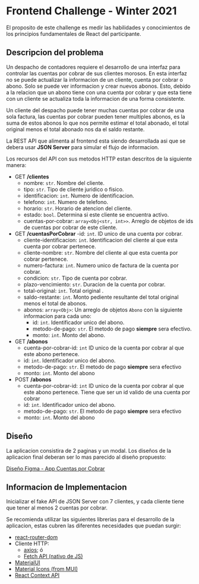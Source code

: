 # Frontend Challenge - Winter 2021

El proposito de este challenge es medir las habilidades y conocimientos de los principios fundamentales de React del participante.

## Descripcion del problema

Un despacho de contadores requiere el desarrollo de una interfaz para controlar las cuentas por cobrar de sus clientes morosos.  En esta interfaz no se puede actualizar la informacion de un cliente, cuenta por cobrar o abono. Solo se puede ver informacion y crear nuevos abonos. Esto, debido a la relacion que un abono tiene con una cuenta por cobrar y que esta tiene con un cliente se actualiza toda la informacion de una forma consistente.

Un cliente del despacho puede tener muchas cuentas por cobrar de una sola factura, las cuentas por cobrar pueden tener multiples abonos, es la suma de estos abonos lo que nos permite estimar el total abonado, el total original menos el total abonado nos da el saldo restante.

La REST API que alimenta al frontend esta siendo desarrollada asi que se debera usar **JSON Server** para simular el flujo de informacion.

Los recursos del API con sus metodos HTTP estan descritos de la siguiente manera:

 - GET **/clientes**
	 -  nombre: `str`. Nombre del cliente.
	 -  tipo: `str`. Tipo de cliente juridico o fisico.
	 -  identificacion: `int`. Numero de identificacion.
	 -  telefono: `int`. Numero de telefono.
	 -  horario: `str`. Horario de atencion del cliente.
	 -  estado: `bool`. Determina si este cliente se encuentra activo.
	 - cuentas-por-cobrar: `array<Obj<str, int>>`. Arreglo de objetos de ids de cuentas por cobrar de este cliente.
- GET **/cuentasPorCobrar**
	-id: `int`. ID unico de una cuenta por cobrar. 
	- cliente-identificacion: `int`. Identificacion del cliente al que esta cuenta por cobrar pertenece.
	- cliente-nombre: `str`. Nombre del cliente al que esta cuenta por cobrar pertenece.
	- numero-factura: `int`. Numero unico de factura de la cuenta por cobrar.
	- condicion: `str`. Tipo de cuenta por cobrar.
	- plazo-vencimiento: `str`. Duracion de la cuenta por cobrar.
	- total-original: `int`. Total original .
	- saldo-restante: `int`. Monto pediente resultante del total original menos el total de abonos.
	- abonos: `array<Obj>`: Un arreglo de objetos `Abono` con la siguiente informacion para cada uno:
		- id: `int`. Identificador unico del abono.
		- metodo-de-pago: `str`. El metodo de pago **siempre** sera efectivo.
		- monto: `int`. Monto del abono.
- GET **/abonos**
	- cuenta-por-cobrar-id: `int` ID unico de la cuenta por cobrar al que este abono pertenece.
	 - id: `int`. Identificador unico del abono.
	- metodo-de-pago: `str`. El metodo de pago **siempre** sera efectivo
	- monto: `int`. Monto del abono
- POST **/abonos**
	- cuenta-por-cobrar-id: `int` ID unico de la cuenta por cobrar al que este abono pertenece. Tiene que ser un id valido de 	una cuenta por cobrar
	 - id: `int`. Identificador unico del abono.
	- metodo-de-pago: `str`. El metodo de pago **siempre** sera efectivo
	- monto: `int`. Monto del abono

## Diseño
La aplicacion consistira de 2 paginas y un modal. Los diseños de la aplicacion final deberan ser lo mas parecido al diseño propuesto:

[Diseño Figma - App Cuentas por Cobrar](https://www.figma.com/file/3bongHs6ujubRLg4GKFU9d/App-Cuentas-Por-Cobrar?node-id=0%3A1)

## Informacion de Implementacion
Inicializar el fake API de JSON Server con 7 clientes, y cada cliente tiene que tener al menos 2 cuentas por cobrar.

Se recomienda utilizar las siguientes librerias para el desarrollo de la aplicacion, estas cubren las diferentes necesidades que puedan surgir:
- [react-router-dom](https://v5.reactrouter.com/web/guides/quick-start)
- Cliente HTTP: 
	- [axios](https://axios-http.com/); ó
	- [Fetch API (nativo de JS)](https://developer.mozilla.org/en-US/docs/Web/API/Fetch_API/Using_Fetch)
- [MaterialUI](https://mui.com/)
- [Material Icons (from MUI)](https://mui.com/components/material-icons/)
- [React Context API](https://reactjs.org/docs/context.html)
